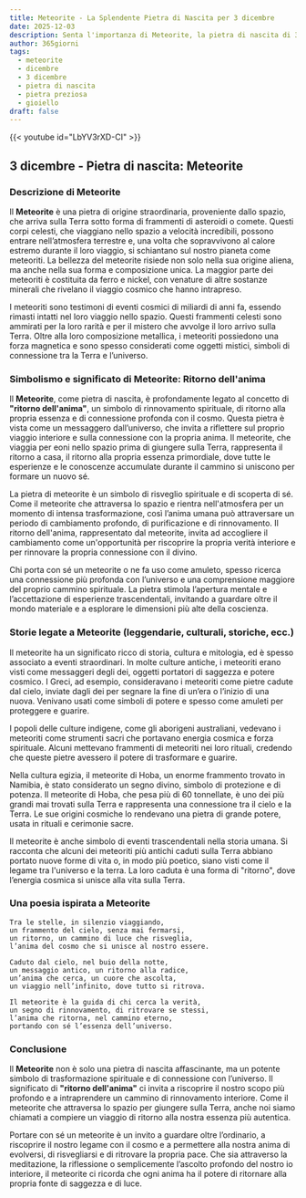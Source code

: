 ```yaml
---
title: Meteorite - La Splendente Pietra di Nascita per 3 dicembre
date: 2025-12-03
description: Senta l'importanza di Meteorite, la pietra di nascita di 3 dicembre che simboleggia Ritorno dell'anima. Lasci che la sua bellezza e il suo significato illuminino la sua giornata.
author: 365giorni
tags:
  - meteorite
  - dicembre
  - 3 dicembre
  - pietra di nascita
  - pietra preziosa
  - gioiello
draft: false
---
```


{{< youtube id="LbYV3rXD-CI" >}}

## 3 dicembre - Pietra di nascita: Meteorite

### Descrizione di Meteorite

Il **Meteorite** è una pietra di origine straordinaria, proveniente dallo spazio, che arriva sulla Terra sotto forma di frammenti di asteroidi o comete. Questi corpi celesti, che viaggiano nello spazio a velocità incredibili, possono entrare nell’atmosfera terrestre e, una volta che sopravvivono al calore estremo durante il loro viaggio, si schiantano sul nostro pianeta come meteoriti. La bellezza del meteorite risiede non solo nella sua origine aliena, ma anche nella sua forma e composizione unica. La maggior parte dei meteoriti è costituita da ferro e nickel, con venature di altre sostanze minerali che rivelano il viaggio cosmico che hanno intrapreso.

I meteoriti sono testimoni di eventi cosmici di miliardi di anni fa, essendo rimasti intatti nel loro viaggio nello spazio. Questi frammenti celesti sono ammirati per la loro rarità e per il mistero che avvolge il loro arrivo sulla Terra. Oltre alla loro composizione metallica, i meteoriti possiedono una forza magnetica e sono spesso considerati come oggetti mistici, simboli di connessione tra la Terra e l’universo.

### Simbolismo e significato di Meteorite: Ritorno dell'anima

Il **Meteorite**, come pietra di nascita, è profondamente legato al concetto di **"ritorno dell'anima"**, un simbolo di rinnovamento spirituale, di ritorno alla propria essenza e di connessione profonda con il cosmo. Questa pietra è vista come un messaggero dall’universo, che invita a riflettere sul proprio viaggio interiore e sulla connessione con la propria anima. Il meteorite, che viaggia per eoni nello spazio prima di giungere sulla Terra, rappresenta il ritorno a casa, il ritorno alla propria essenza primordiale, dove tutte le esperienze e le conoscenze accumulate durante il cammino si uniscono per formare un nuovo sé.

La pietra di meteorite è un simbolo di risveglio spirituale e di scoperta di sé. Come il meteorite che attraversa lo spazio e rientra nell'atmosfera per un momento di intensa trasformazione, così l’anima umana può attraversare un periodo di cambiamento profondo, di purificazione e di rinnovamento. Il ritorno dell'anima, rappresentato dal meteorite, invita ad accogliere il cambiamento come un'opportunità per riscoprire la propria verità interiore e per rinnovare la propria connessione con il divino.

Chi porta con sé un meteorite o ne fa uso come amuleto, spesso ricerca una connessione più profonda con l’universo e una comprensione maggiore del proprio cammino spirituale. La pietra stimola l’apertura mentale e l’accettazione di esperienze trascendentali, invitando a guardare oltre il mondo materiale e a esplorare le dimensioni più alte della coscienza.

### Storie legate a Meteorite (leggendarie, culturali, storiche, ecc.)

Il meteorite ha un significato ricco di storia, cultura e mitologia, ed è spesso associato a eventi straordinari. In molte culture antiche, i meteoriti erano visti come messaggeri degli dei, oggetti portatori di saggezza e potere cosmico. I Greci, ad esempio, consideravano i meteoriti come pietre cadute dal cielo, inviate dagli dei per segnare la fine di un’era o l’inizio di una nuova. Venivano usati come simboli di potere e spesso come amuleti per proteggere e guarire.

I popoli delle culture indigene, come gli aborigeni australiani, vedevano i meteoriti come strumenti sacri che portavano energia cosmica e forza spirituale. Alcuni mettevano frammenti di meteoriti nei loro rituali, credendo che queste pietre avessero il potere di trasformare e guarire.

Nella cultura egizia, il meteorite di Hoba, un enorme frammento trovato in Namibia, è stato considerato un segno divino, simbolo di protezione e di potenza. Il meteorite di Hoba, che pesa più di 60 tonnellate, è uno dei più grandi mai trovati sulla Terra e rappresenta una connessione tra il cielo e la Terra. Le sue origini cosmiche lo rendevano una pietra di grande potere, usata in rituali e cerimonie sacre.

Il meteorite è anche simbolo di eventi trascendentali nella storia umana. Si racconta che alcuni dei meteoriti più antichi caduti sulla Terra abbiano portato nuove forme di vita o, in modo più poetico, siano visti come il legame tra l'universo e la terra. La loro caduta è una forma di "ritorno", dove l’energia cosmica si unisce alla vita sulla Terra.

### Una poesia ispirata a Meteorite

```
Tra le stelle, in silenzio viaggiando,
un frammento del cielo, senza mai fermarsi,
un ritorno, un cammino di luce che risveglia,
l’anima del cosmo che si unisce al nostro essere.

Caduto dal cielo, nel buio della notte,
un messaggio antico, un ritorno alla radice,
un’anima che cerca, un cuore che ascolta,
un viaggio nell’infinito, dove tutto si ritrova.

Il meteorite è la guida di chi cerca la verità,
un segno di rinnovamento, di ritrovare se stessi,
l’anima che ritorna, nel cammino eterno,
portando con sé l’essenza dell’universo.
```

### Conclusione

Il **Meteorite** non è solo una pietra di nascita affascinante, ma un potente simbolo di trasformazione spirituale e di connessione con l’universo. Il significato di **"ritorno dell'anima"** ci invita a riscoprire il nostro scopo più profondo e a intraprendere un cammino di rinnovamento interiore. Come il meteorite che attraversa lo spazio per giungere sulla Terra, anche noi siamo chiamati a compiere un viaggio di ritorno alla nostra essenza più autentica.

Portare con sé un meteorite è un invito a guardare oltre l’ordinario, a riscoprire il nostro legame con il cosmo e a permettere alla nostra anima di evolversi, di risvegliarsi e di ritrovare la propria pace. Che sia attraverso la meditazione, la riflessione o semplicemente l’ascolto profondo del nostro io interiore, il meteorite ci ricorda che ogni anima ha il potere di ritornare alla propria fonte di saggezza e di luce.